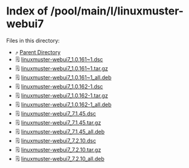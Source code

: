 
# Index of /pool/main/l/linuxmuster-webui7
Files in this directory:
- ⤴ [Parent Directory](../)
- 🗒 [linuxmuster-webui7_1.0.161~1.dsc](linuxmuster-webui7_1.0.161~1.dsc)
- 🗒 [linuxmuster-webui7_1.0.161~1.tar.gz](linuxmuster-webui7_1.0.161~1.tar.gz)
- 🗒 [linuxmuster-webui7_1.0.161~1_all.deb](linuxmuster-webui7_1.0.161~1_all.deb)
- 🗒 [linuxmuster-webui7_1.0.162-1.dsc](linuxmuster-webui7_1.0.162-1.dsc)
- 🗒 [linuxmuster-webui7_1.0.162-1.tar.gz](linuxmuster-webui7_1.0.162-1.tar.gz)
- 🗒 [linuxmuster-webui7_1.0.162-1_all.deb](linuxmuster-webui7_1.0.162-1_all.deb)
- 🗒 [linuxmuster-webui7_7.1.45.dsc](linuxmuster-webui7_7.1.45.dsc)
- 🗒 [linuxmuster-webui7_7.1.45.tar.gz](linuxmuster-webui7_7.1.45.tar.gz)
- 🗒 [linuxmuster-webui7_7.1.45_all.deb](linuxmuster-webui7_7.1.45_all.deb)
- 🗒 [linuxmuster-webui7_7.2.10.dsc](linuxmuster-webui7_7.2.10.dsc)
- 🗒 [linuxmuster-webui7_7.2.10.tar.gz](linuxmuster-webui7_7.2.10.tar.gz)
- 🗒 [linuxmuster-webui7_7.2.10_all.deb](linuxmuster-webui7_7.2.10_all.deb)
